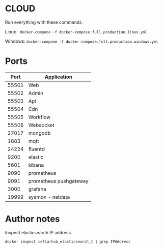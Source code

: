 

# CLOUD

Run everything with these commands.

Linux : `docker-compone -f docker-compose.full.production.linux.yml`

Windows: `docker-compone -f docker-compose.full.production.windows.yml`


# Ports

Port | Application
--- | ---
55501 | Web
55502 | Admin
55503 | Api
55504 | Cdn
55505 | Workflow
55506 | Websocket
27017 | mongodb
1883 | mqtt
24224 | fluentd
9200 | elastic
5601 | kibana
9090 | prometheus
9091 | prometheus pushgateway
3000 | grafana
19999 | sysmon - netdata


# Author notes

Inspect elasticsearch IP address

`docker inspect cellarhub_elasticsearch_1 | grep IPAddress`

